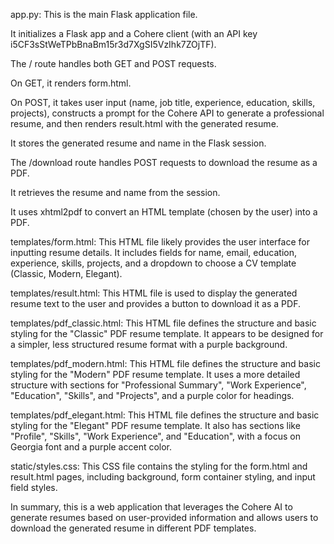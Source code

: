 app.py: This is the main Flask application file.

It initializes a Flask app and a Cohere client (with an API key i5CF3sStWeTPbBnaBm15r3d7XgSI5VzIhk7ZOjTF).

The / route handles both GET and POST requests.

On GET, it renders form.html.

On POST, it takes user input (name, job title, experience, education, skills, projects), constructs a prompt for the Cohere API to generate a professional resume, and then renders result.html with the generated resume.

It stores the generated resume and name in the Flask session.

The /download route handles POST requests to download the resume as a PDF.

It retrieves the resume and name from the session.

It uses xhtml2pdf to convert an HTML template (chosen by the user) into a PDF.

templates/form.html: This HTML file likely provides the user interface for inputting resume details. It includes fields for name, email, education, experience, skills, projects, and a dropdown to choose a CV template (Classic, Modern, Elegant).

templates/result.html: This HTML file is used to display the generated resume text to the user and provides a button to download it as a PDF.

templates/pdf_classic.html: This HTML file defines the structure and basic styling for the "Classic" PDF resume template. It appears to be designed for a simpler, less structured resume format with a purple background.

templates/pdf_modern.html: This HTML file defines the structure and basic styling for the "Modern" PDF resume template. It uses a more detailed structure with sections for "Professional Summary", "Work Experience", "Education", "Skills", and "Projects", and a purple color for headings.

templates/pdf_elegant.html: This HTML file defines the structure and basic styling for the "Elegant" PDF resume template. It also has sections like "Profile", "Skills", "Work Experience", and "Education", with a focus on Georgia font and a purple accent color.

static/styles.css: This CSS file contains the styling for the form.html and result.html pages, including background, form container styling, and input field styles.

In summary, this is a web application that leverages the Cohere AI to generate resumes based on user-provided information and allows users to download the generated resume in different PDF templates.
